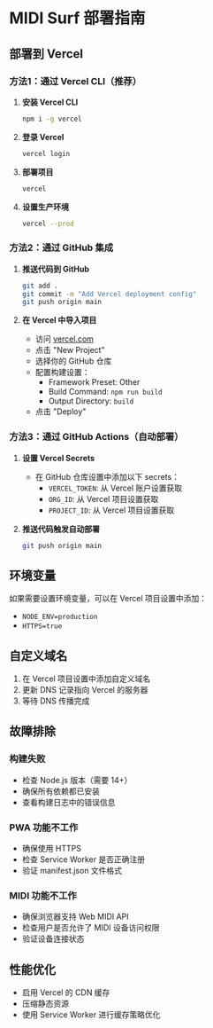 # MIDI Surf 部署指南

## 部署到 Vercel

### 方法1：通过 Vercel CLI（推荐）

1. **安装 Vercel CLI**
   ```bash
   npm i -g vercel
   ```

2. **登录 Vercel**
   ```bash
   vercel login
   ```

3. **部署项目**
   ```bash
   vercel
   ```

4. **设置生产环境**
   ```bash
   vercel --prod
   ```

### 方法2：通过 GitHub 集成

1. **推送代码到 GitHub**
   ```bash
   git add .
   git commit -m "Add Vercel deployment config"
   git push origin main
   ```

2. **在 Vercel 中导入项目**
   - 访问 [vercel.com](https://vercel.com)
   - 点击 "New Project"
   - 选择你的 GitHub 仓库
   - 配置构建设置：
     - Framework Preset: Other
     - Build Command: `npm run build`
     - Output Directory: `build`
   - 点击 "Deploy"

### 方法3：通过 GitHub Actions（自动部署）

1. **设置 Vercel Secrets**
   - 在 GitHub 仓库设置中添加以下 secrets：
     - `VERCEL_TOKEN`: 从 Vercel 账户设置获取
     - `ORG_ID`: 从 Vercel 项目设置获取
     - `PROJECT_ID`: 从 Vercel 项目设置获取

2. **推送代码触发自动部署**
   ```bash
   git push origin main
   ```

## 环境变量

如果需要设置环境变量，可以在 Vercel 项目设置中添加：

- `NODE_ENV=production`
- `HTTPS=true`

## 自定义域名

1. 在 Vercel 项目设置中添加自定义域名
2. 更新 DNS 记录指向 Vercel 的服务器
3. 等待 DNS 传播完成

## 故障排除

### 构建失败
- 检查 Node.js 版本（需要 14+）
- 确保所有依赖都已安装
- 查看构建日志中的错误信息

### PWA 功能不工作
- 确保使用 HTTPS
- 检查 Service Worker 是否正确注册
- 验证 manifest.json 文件格式

### MIDI 功能不工作
- 确保浏览器支持 Web MIDI API
- 检查用户是否允许了 MIDI 设备访问权限
- 验证设备连接状态

## 性能优化

- 启用 Vercel 的 CDN 缓存
- 压缩静态资源
- 使用 Service Worker 进行缓存策略优化 